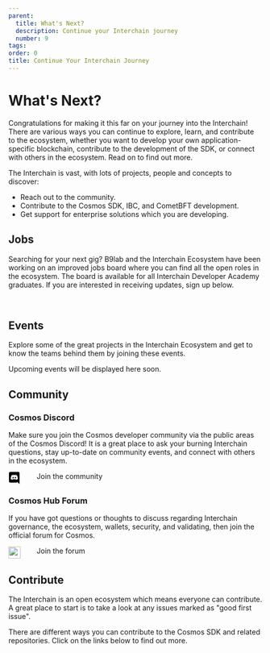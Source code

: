 ```yaml
---
parent:
  title: What's Next?
  description: Continue your Interchain journey
  number: 9
tags:
order: 0
title: Continue Your Interchain Journey
---
```


# What's Next?

Congratulations for making it this far on your journey into the Interchain! There are various ways you can continue to explore, learn, and contribute to the ecosystem, whether you want to develop your own application-specific blockchain, contribute to the development of the SDK, or connect with others in the ecosystem. Read on to find out more.

The Interchain is vast, with lots of projects, people and concepts to discover:

* Reach out to the community.
* Contribute to the Cosmos SDK, IBC, and CometBFT development.
* Get support for enterprise solutions which you are developing.

## Jobs

Searching for your next gig? B9lab and the Interchain Ecosystem have been working on an improved jobs board where you can find all the open roles in the ecosystem. The board is available for all Interchain Developer Academy graduates. If you are interested in receiving updates, sign up below.

<p>&nbsp;</p>

<!-- MailerLite Universal -->
<script>
if (typeof window !== "undefined") {
(function(m,a,i,l,e,r){ m['MailerLiteObject']=e;function f(){
var c={ a:arguments,q:[]};var r=this.push(c);return "number"!=typeof r?r:f.bind(c.q);}
f.q=f.q||[];m[e]=m[e]||f.bind(f.q);m[e].q=m[e].q||f.q;r=a.createElement(i);
var _=a.getElementsByTagName(i)[0];r.async=1;r.src=l+'?v'+(~~(new Date().getTime()/1000000));
_.parentNode.insertBefore(r,_);})(window, document, 'script', 'https://static.mailerlite.com/js/universal.js', 'ml');

var ml_account = ml('accounts', '3880640', 'u4s6c9l6q6', 'load');
}
</script>
<!-- End MailerLite Universal -->

<div class="ml-form-embed"
  data-account="3880640:u4s6c9l6q6"
  data-form="5711254:j1b9z9">
</div>

## Events

Explore some of the great projects in the Interchain Ecosystem and get to know the teams behind them by joining these events.

Upcoming events will be displayed here soon.

<!-- Update once available
### Meet the Interchain's Core Teams - an Interchain Developer Academy Exclusive Series

If you are looking for your next role in the Interchain ecosystem, then make sure you register for this series of events exclusively for Academy participants.

You will hear from some of Interchain's core teams and get a chance to ask them your burning questions in these live 45-minute sessions. Each session will focus on a particular project or use case, and there will be plenty of time for questions.

This series of events will be running throughout July. We will let you know as soon as registration is open, so look out for notifications via email and Discord!

### Other events in the ecosystem

There are dozens of events in the ecosystem this year and we have curated the most relevant ones for you.

#### Fireside Chats

Join the Interchain community every Wednesday for a live Fireside chat on Twitter, where they discuss upcoming updates and host interviews with core contributors in the ecosystem.

When it is happening: Every Wednesday at 16:00 UTC / 17:00 BST / 18:00 CEST
Find out more [here](https://twitter.com/cosmoshub).

#### Unchained - Berlin, Germany

This is a cross-ecosystem gathering of DeFi's greatest minds with key speakers from the Polkadot, the Interchain, Ethereum & EVM ecosystems.

When it is happening: July 1, 2022
Find out more [here](https://www.unchained.events/).

#### Nebular - Paris, France

Join the Interchain ecosystem developers, researchers, and entrepreneurs as they discuss the challenges facing the Interchain and envisage the expanding Internet of Blockchains.

When it is happening: July 22, 2022
Find out more [here](https://nebular.paris/).

#### HackAtom - Seoul, South Korea

KryptoSeoul and Interchain Foundation are running their second hackathon, the 2022 HackAtom, in Seoul, South Korea. The HackAtom will host South Korea's best hackers. Teams will compete to take home a diverse range of prizes, rewarded to the best teams that build the Interchain vision. There will also be a series of free educational workshops throughout HackAtom Seoul 2022, and anyone is free to register and join!

When it is happening: July 29-31, 2022
Find out more [here](https://www.buidl.asia/hackatom-seoul-2022).

#### Sustainable Energy: Blockchain and Cryptocurrency - Virtual

This is the first international conference on sustainability in blockchain and cryptocurrency. It’s a meeting place for managers, engineers, scientists, and researchers from academia and industry all over the globe. SCBC-2022 endeavors to develop a forum to discuss critical challenges in the field of blockchain and cryptocurrency.

When it is happening: August 1 - 3, 2022
Find out more [here](https://gsusi.com/).

#### Cosmoverse - Bogota, Colombia

This is a gathering of Cosmonauts from all over the world! The goal is to spread the word and bring more awareness to the Interchain ecosystem. You will hear about the current state of the Interchain ecosystem, upcoming developments, and much more!

When it is happening: September 26 - 28, 2022
Find out more [here](https://cosmoverse.org/).

#### Messari Mainnet - New York, USA

As the crypto industry continues to grow and disrupt adjacent industries, Messari strives to offer investors, developers, entrepreneurs, and newcomers reliable information and data tools that help them participate intelligently in the crypto economy.

When it is happening: September 21 - 23, 2022
Find out more [here](https://mainnet.events/).
-->

## Community

### Cosmos Discord

Make sure you join the Cosmos developer community via the public areas of the Cosmos Discord! It is a great place to ask your burning Interchain questions, stay up-to-date on community events, and connect with others in the ecosystem.

<p style="display: flex;">
  <svg style="margin-right: 32px;" width="24" height="24" xmlns="http://www.w3.org/2000/svg" fill-rule="evenodd" clip-rule="evenodd" fill="var(--color-text-strong)"><path d="M19.54 0c1.356 0 2.46 1.104 2.46 2.472v21.528l-2.58-2.28-1.452-1.344-1.536-1.428.636 2.22h-13.608c-1.356 0-2.46-1.104-2.46-2.472v-16.224c0-1.368 1.104-2.472 2.46-2.472h16.08zm-4.632 15.672c2.652-.084 3.672-1.824 3.672-1.824 0-3.864-1.728-6.996-1.728-6.996-1.728-1.296-3.372-1.26-3.372-1.26l-.168.192c2.04.624 2.988 1.524 2.988 1.524-1.248-.684-2.472-1.02-3.612-1.152-.864-.096-1.692-.072-2.424.024l-.204.024c-.42.036-1.44.192-2.724.756-.444.204-.708.348-.708.348s.996-.948 3.156-1.572l-.12-.144s-1.644-.036-3.372 1.26c0 0-1.728 3.132-1.728 6.996 0 0 1.008 1.74 3.66 1.824 0 0 .444-.54.804-.996-1.524-.456-2.1-1.416-2.1-1.416l.336.204.048.036.047.027.014.006.047.027c.3.168.6.3.876.408.492.192 1.08.384 1.764.516.9.168 1.956.228 3.108.012.564-.096 1.14-.264 1.74-.516.42-.156.888-.384 1.38-.708 0 0-.6.984-2.172 1.428.36.456.792.972.792.972zm-5.58-5.604c-.684 0-1.224.6-1.224 1.332 0 .732.552 1.332 1.224 1.332.684 0 1.224-.6 1.224-1.332.012-.732-.54-1.332-1.224-1.332zm4.38 0c-.684 0-1.224.6-1.224 1.332 0 .732.552 1.332 1.224 1.332.684 0 1.224-.6 1.224-1.332 0-.732-.54-1.332-1.224-1.332z"/></svg>
  <a class="" style="text-decoration: none; diplay: flex;" href="https://discord.gg/cosmosnetwork" target="_blank">
    Join the community
  </a>
</p>

### Cosmos Hub Forum

If you have got questions or thoughts to discuss regarding Interchain governance, the ecosystem, wallets, security, and validating, then join the official forum for Cosmos.

<p style="display: flex;">
  <img style="margin: 0px; filter: var(--img-filter); width: 24px; height: 24px;" class="no-zoom" src="/favicon-32x32.png"/>
  <a class="" style="text-decoration: none; diplay: flex; margin-left: 32px;" href="https://forum.cosmos.network/" target="_blank">
    Join the forum
  </a>
</p>

## Contribute

The Interchain is an open ecosystem which means everyone can contribute. A great place to start is to take a look at any issues marked as "good first issue".

There are different ways you can contribute to the Cosmos SDK and related repositories. Click on the links below to find out more.

<Resource
  title="Cosmos SDK"
  description="Find out everything about contributing to the main Cosmos SDK repository!"
  :links="[{name: 'Github Repository', url: 'https://github.com/cosmos/cosmos-sdk/blob/master/CONTRIBUTING.md'}]"
  image="/cosmos-sdk-icon.svg"
  :large="true"
/>

<br/>

<Resource
  title="IBC"
  description="Want to support the development of the Inter-Blockchain Communication Protocol?"
  :links="[{name: 'Github Repository', url: 'https://github.com/cosmos/ibc-go/blob/main/CONTRIBUTING.md'}]"
  image="/ibc-icon.svg"
  :large="true"
/>

<br/>

<Resource
  title="CometBFT"
  description="Help solve existing issues and continue the development of the robust Tendermint BFT consensus!"
  :links="[{name: 'Github Repository', url: 'https://github.com/cometbft/cometbft/blob/main/CONTRIBUTING.md'}]"
  image="/comet-bft-logo.svg"
  :large="true"
/>

<!-- ## Enterprise

Are you a developer or enterprise wanting to build your own app? Do you need support?

No worries! Just get in touch with Cosmos enterprise support!

<Card imageUrl="/support-image.png" class="mt-8">
  <div class="tm-overline tm-rf-1 tm-lh-title tm-medium tm-muted">custom support</div>
  <h2 class="mt-6">Need help bringing your project to life?</h2>
  <div class="mt-8">
    <a class="tm-button tm-button-external"><span>Talk to us</span></a>
  </div>
</Card> -->
